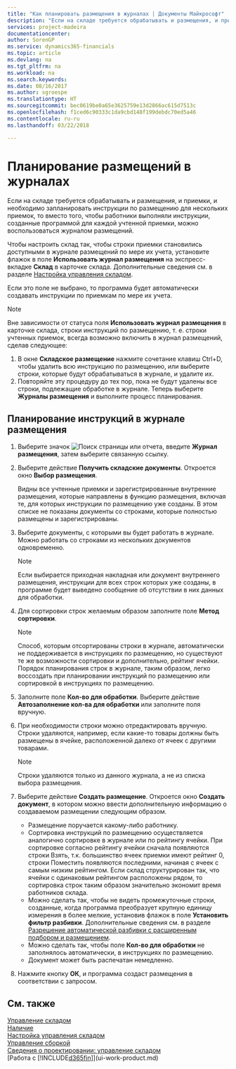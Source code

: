 ```yaml
---
title: "Как планировать размещения в журналах | Документы Майкрософт"
description: "Если на складе требуется обрабатывать и размещения, и приемки, и необходимо запланировать инструкции по размещению для нескольких приемок, то вместо того, чтобы работники выполняли инструкции, созданные программой для каждой учтенной приемки, можно воспользоваться журналом размещений."
services: project-madeira
documentationcenter: 
author: SorenGP
ms.service: dynamics365-financials
ms.topic: article
ms.devlang: na
ms.tgt_pltfrm: na
ms.workload: na
ms.search.keywords: 
ms.date: 08/16/2017
ms.author: sgroespe
ms.translationtype: HT
ms.sourcegitcommit: bec0619be0a65e3625759e13d2866ac615d7513c
ms.openlocfilehash: f1ced6c90333c1da9cbd148f199debdc70ed5a46
ms.contentlocale: ru-ru
ms.lasthandoff: 03/22/2018

---
```

# <a name="plan-put-aways-in-worksheets"></a>Планирование размещений в журналах
Если на складе требуется обрабатывать и размещения, и приемки, и необходимо запланировать инструкции по размещению для нескольких приемок, то вместо того, чтобы работники выполняли инструкции, созданные программой для каждой учтенной приемки, можно воспользоваться журналом размещений.  

Чтобы настроить склад так, чтобы строки приемки становились доступными в журнале размещений по мере их учета, установите флажок в поле **Использовать журнал размещения** на экспресс-вкладке **Склад** в карточке склада. Дополнительные сведения см. в разделе [Настройка управления складом](warehouse-setup-warehouse.md).  

Если это поле не выбрано, то программа будет автоматически создавать инструкции по приемкам по мере их учета.  

> [!NOTE]  
>  Вне зависимости от статуса поля **Использовать журнал размещения** в карточке склада, строки инструкций по размещению, т. е. строки учтенных приемок, всегда возможно включить в журнал размещений, сделав следующее:  
>   
>  1.  В окне **Складское размещение** нажмите сочетание клавиш Ctrl+D, чтобы удалить всю инструкцию по размещению, или выберите строки, которые будут обрабатываться в журнале, и удалите их.  
> 2.  Повторяйте эту процедуру до тех пор, пока не будут удалены все строки, подлежащие обработке в журнале. Теперь выберите **Журналы размещения** и выполните процесс планирования.  

## <a name="to-plan-instructions-in-the-put-away-worksheet"></a>Планирование инструкций в журнале размещения  
1.  Выберите значок ![Поиск страницы или отчета](media/ui-search/search_small.png "Значок поиска страницы или отчета"), введите **Журнал размещения**, затем выберите связанную ссылку.  
2.  Выберите действие **Получить складские документы**. Откроется окно **Выбор размещения**.  

    Видны все учтенные приемки и зарегистрированные внутренние размещения, которые направлены в функцию размещения, включая те, для которых инструкции по размещению уже созданы. В этом списке не показаны документы со строками, которые полностью размещены и зарегистрированы.  

3. Выберите документы, с которыми вы будет работать в журнале. Можно работать со строками из нескольких документов одновременно.  

    > [!NOTE]  
    >  Если выбирается приходная накладная или документ внутреннего размещения, инструкции для всех строк которых уже созданы, в программе будет выведено сообщение об отсутствии в них данных для обработки.  

4. Для сортировки строк желаемым образом заполните поле **Метод сортировки**.  

    > [!NOTE]  
    >  Способ, которым отсортированы строки в журнале, автоматически не поддерживается в инструкциях по размещению, но существуют те же возможности сортировки и дополнительно, рейтинг ячейки. Порядок планирования строк в журнале, таким образом, легко воссоздать при планировании инструкций по размещению или сортировкой в инструкциях по размещению.  

5.  Заполните поле **Кол-во для обработки**. Выберите действие **Автозаполнение кол-ва для обработки** или заполните поля вручную.  
6.  При необходимости строки можно отредактировать вручную. Строки удаляются, например, если какие-то товары должны быть размещены в ячейке, расположенной далеко от ячеек с другими товарами.  

    > [!NOTE]  
    >  Строки удаляются только из данного журнала, а не из списка выбора размещения.  

7.  Выберите действие **Создать размещение**. Откроется окно **Создать документ**, в котором можно ввести дополнительную информацию о создаваемом размещении следующим образом.  

    -   Размещение поручается какому-либо работнику.  
    -   Сортировка инструкций по размещению осуществляется аналогично сортировке в журнале или по рейтингу ячейки. При сортировке согласно рейтингу ячейки сначала появляются строки Взять, т.к. большинство ячеек приемки имеют рейтинг 0, строки Поместить появляются последними, начиная с ячеек с самым низким рейтингом. Если склад структурирован так, что ячейки с одинаковым рейтингом расположены рядом, то сортировка строк таким образом значительно экономит время работников склада.  
    -   Можно сделать так, чтобы не видеть промежуточные строки, созданные, когда программа преобразует крупную единицу измерения в более мелкие, установив флажок в поле **Установить фильтр разбивки**. Дополнительные сведения см. в разделе [Разрешение автоматической разбивки с расширенным подбором и размещением](warehouse-enable-automatic-breaking-bulk-with-directed-put-away-and-pick.md).  
    -   Можно сделать так, чтобы поле **Кол-во для обработки** не заполнялось автоматически, в инструкциях по размещению.  
    -   Документ может быть распечатан немедленно.  

8.  Нажмите кнопку **ОК**, и программа создаст размещения в соответствии с запросом.  

## <a name="see-also"></a>См. также  
[Управление складом](warehouse-manage-warehouse.md)  
[Наличие](inventory-manage-inventory.md)  
[Настройка управления складом](warehouse-setup-warehouse.md)     
[Управление сборкой](assembly-assemble-items.md)    
[Сведения о проектировании: управление складом](design-details-warehouse-management.md)  
[Работа с [!INCLUDE[d365fin](includes/d365fin_md.md)]](ui-work-product.md)

